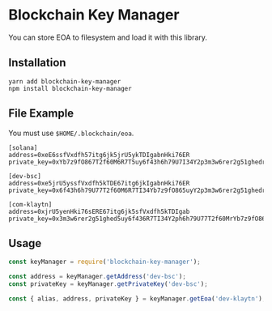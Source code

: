 # Blockchain Key Manager
You can store EOA to filesystem and load it with this library.

## Installation
```shell
yarn add blockchain-key-manager
npm install blockchain-key-manager

```

## File Example
You must use `$HOME/.blockchain/eoa`.

```
[solana]
address=0xeE6ssfVxdfh57itg6jk5jrU5ykTDIgabnHki76ER
private_key=0xYb7z9fO867T2f60M6R7T5uy6f43h6h79U7I34Y2p3m3w6rer2g51ghedrhRRED3g

[dev-bsc]
address=0xe5jrU5yssfVxdfh5kTDE67itg6jkIgabnHki76ER
private_key=0x6f43h6h79U77T2f60M6R7TI34Yb7z9fO865uyY2p3m3w6rer2g51ghedrhRRED3g

[com-klaytn]
address=0xjrU5yenHki76sERE67itg6jk5sfVxdfh5kTDIgab
private_key=0x3m3w6rer2g51ghed5uy6f436R7TI34Y2ph6h79U77T2f60MrYb7z9fO86hRRED3g
```

## Usage
```typescript
const keyManager = require('blockchain-key-manager');

const address = keyManager.getAddress('dev-bsc');
const privateKey = keyManager.getPrivateKey('dev-bsc');

const { alias, address, privateKey } = keyManager.getEoa('dev-klaytn');
```
